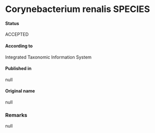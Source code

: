 Corynebacterium renalis SPECIES
=======

#### Status
ACCEPTED

#### According to
Integrated Taxonomic Information System

#### Published in
null

#### Original name
null

### Remarks
null